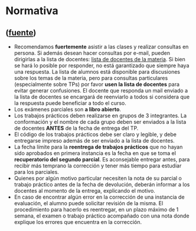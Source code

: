 # Normativa
([fuente](https://campus.exactas.uba.ar/course/view.php?id=995&section=2))
---
  - Recomendamos **fuertemente** asistir a las clases y realizar consultas en persona. Si además desean hacer consultas por e-mail, pueden dirigirlas a la lista de docentes: [lista de docentes de la materia](mailto:plp-docentesARROBAdc.uba.ar). Si bien se hará lo posible por responder, no está garantizado que siempre haya una respuesta. La lista de alumnos está disponible para discusiones sobre los temas de la materia, pero para consultas particulares (especialmente sobre TPs) por favor **usen la lista de docentes** para evitar generar confusiones. El docente que responda un mail enviado a la lista de docentes se encargará de reenviarlo a todos si considera que la respuesta puede beneficiar a todo el curso.
  - Los exámenes parciales son **a libro abierto**.
  - Los trabajos prácticos deben realizarse en grupos de 3 integrantes. La conformación y el nombre de cada grupo deben ser enviados a la lista de docentes **ANTES** de la fecha de entrega del TP.
  - El código de los trabajos prácticos debe ser claro y legible, y debe entregarse impreso además de ser enviado a la lista de docentes.
  - La fecha límite para la **reentrega de trabajos prácticos** que no hayan sido aprobados en primera instancia es la fecha en que se toma el **recuperatorio del segundo parcial**. Es aconsejable entregar antes, para recibir más temprano la corrección y tener más tiempo para estudiar para los parciales.
  - Quienes por algún motivo particular necesiten la nota de su parcial o trabajo práctico antes de la fecha de devolución, deberán informar a los docentes al momento de la entrega, explicando el motivo.
  - En caso de encontrar algún error en la corrección de una instancia de evaluación, el alumno puede solicitar revisión de la misma. El procedimiento para hacerlo es reentregar, en un plazo máximo de 1 semana, el examen o trabajo práctico acompañado con una nota donde explique los errores que encuentra en la corrección. 

